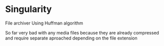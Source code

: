 # Singularity
File archiver Using Huffman algorithm

So far very bad with any media files because they are already compressed and require separate aproached depending on the file extension
